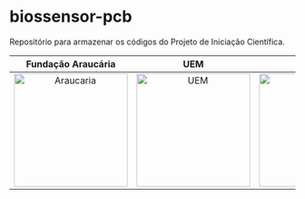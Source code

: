 # biossensor-pcb
Repositório para armazenar os códigos do Projeto de Iniciação Científica.

Fundação Araucária  |  UEM       |     CNPq
:----------:|:----------:|:----------:|
<img src="http://www.aintec.com.br/wp-content/uploads/2015/02/araucaria.jpg" alt="Araucaria" width="200"/> | <img src="https://marcoadp.github.io/WebSiteDIN/img/logo-uem2.svg" alt="UEM" width="200"/> | <img src="https://www.gov.br/cnpq/pt-br/canais_atendimento/identidade-visual/logo_cnpq.svg" alt="CNPq" width="200"/>
